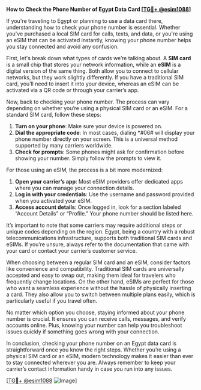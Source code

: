 **How to Check the Phone Number of Egypt Data Card [[TG💪+ @esim1088](https://t.me/s/esim1088)]**

If you're traveling to Egypt or planning to use a data card there, understanding how to check your phone number is essential. Whether you've purchased a local SIM card for calls, texts, and data, or you're using an eSIM that can be activated instantly, knowing your phone number helps you stay connected and avoid any confusion.

First, let's break down what types of cards we’re talking about. A **SIM card** is a small chip that stores your network information, while an **eSIM** is a digital version of the same thing. Both allow you to connect to cellular networks, but they work slightly differently. If you have a traditional SIM card, you’ll need to insert it into your device, whereas an eSIM can be activated via a QR code or through your carrier’s app. 

Now, back to checking your phone number. The process can vary depending on whether you’re using a physical SIM card or an eSIM. For a standard SIM card, follow these steps:

1. **Turn on your phone**: Make sure your device is powered on.
2. **Dial the appropriate code**: In most cases, dialing *#06# will display your phone number directly on your screen. This is a universal method supported by many carriers worldwide.
3. **Check for prompts**: Some phones might ask for confirmation before showing your number. Simply follow the prompts to view it.

For those using an eSIM, the process is a bit more modernized:

1. **Open your carrier’s app**: Most eSIM providers offer dedicated apps where you can manage your connection details.
2. **Log in with your credentials**: Use the username and password provided when you activated your eSIM.
3. **Access account details**: Once logged in, look for a section labeled “Account Details” or “Profile.” Your phone number should be listed here.

It’s important to note that some carriers may require additional steps or unique codes depending on the region. Egypt, being a country with a robust telecommunications infrastructure, supports both traditional SIM cards and eSIMs. If you’re unsure, always refer to the documentation that came with your card or contact your carrier’s customer service.

When choosing between a regular SIM card and an eSIM, consider factors like convenience and compatibility. Traditional SIM cards are universally accepted and easy to swap out, making them ideal for travelers who frequently change locations. On the other hand, eSIMs are perfect for those who want a seamless experience without the hassle of physically inserting a card. They also allow you to switch between multiple plans easily, which is particularly useful if you travel often.

No matter which option you choose, staying informed about your phone number is crucial. It ensures you can receive calls, messages, and verify accounts online. Plus, knowing your number can help you troubleshoot issues quickly if something goes wrong with your connection.

In conclusion, checking your phone number on an Egypt data card is straightforward once you know the right steps. Whether you’re using a physical SIM card or an eSIM, modern technology makes it easier than ever to stay connected wherever you are. Always remember to keep your carrier’s contact information handy in case you run into any issues.

[[TG💪+ @esim1088](https://t.me/s/esim1088) ![Image](https://i.postimg.cc/Y0z9fWf4/image.png)]